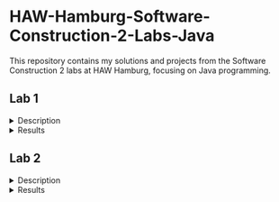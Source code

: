 # HAW-Hamburg-Software-Construction-2-Labs-Java
This repository contains my solutions and projects from the Software Construction 2 labs at HAW Hamburg, focusing on Java programming.
## Lab 1
<details><summary>Description</summary>
In Lab 1 the task was to create several classes which combined represent an animal (a horse in my case). The following requirements were followed:
- Identified at least 10 parts of the animal and described their relationships.
- Created a UML class diagram illustrating the domain.
- Implemented classes for each identified object, providing relevant properties, constructors, and drawAt(int left, int bottom) methods in accordance with the UML diagram.
- Developed a main animal class with a drawAt(int left, int bottom) method to manage drawing of its constituent parts. Each part class has its own drawAt(int left, int bottom) method to render itself.
- Evaluated the output to ensure alignment with expectations, determining optimal points for combining object components.
- Ensured code conformity with prescribed code conventions, promoting readability and clarity.
</details>
<details><summary>Results</summary>

![изображение](https://github.com/NikitaBarshchevskii/HAW-Hamburg-Software-Construction-2-Labs-Java/assets/47278408/6df29a63-fa4d-45d3-9438-00fc7e46cacf)

The following image was created using Java graphics tools:

![изображение](https://github.com/NikitaBarshchevskii/HAW-Hamburg-Software-Construction-2-Labs-Java/assets/47278408/6a6ec5d3-a17f-48ad-93fd-5cf2e3f324f1)
</details>

## Lab 2
<details><summary>Description</summary>
  
### Task 1: Code Improvement
### What was Done:
- Implemented a class hierarchy for animal definition with a minimum of 10 classes and a depth of at least 3.
- Ensured each class has a constructor initializing all properties.
- Maintained similar-sized classes.
- Introduced meaningful constants and variables, eliminating magic values.
- Verified proper functionality of `drawAt` methods to allow drawing animals at different positions.

### Task 2: Associations
### What was Done:
- Identified aggregates and composites, providing comments for each object-property.
- Created a `Scene` class to aggregate multiple domain instances.
- Utilized an ArrayList for multiple associations such as `dogs`.

### Task 3: Interfaces
### What was Done:
- Implemented the `LocatedRectangle` interface in the main class of the domain.
- Utilized the `intersects` method from `LocatedRectangle` to check object intersections.

### Task 4: Inheritance
### What was Done:
- Established superclass-subclass relationships within the domain.

### Task 5: Object Variations
### What was Done:
- Implemented overloaded `draw` methods considering different object details.
- Utilized different draw methods for scene instances.
- Incorporated a random number generator for object variation.
</details>
<details><summary>Results</summary>

![изображение](https://github.com/NikitaBarshchevskii/HAW-Hamburg-Software-Construction-2-Labs-Java/assets/47278408/8b83a2f1-5790-440a-85c8-1aafbbabb7c7)

The following image was created using Java graphics tools:

![изображение](https://github.com/NikitaBarshchevskii/HAW-Hamburg-Software-Construction-2-Labs-Java/assets/47278408/0f20d29e-9ee6-4265-845a-1a608fc67d55)
</details>
